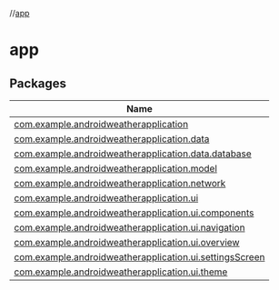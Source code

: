 //[app](index.md)

# app

## Packages

| Name |
|---|
| [com.example.androidweatherapplication](app/com.example.androidweatherapplication/index.md) |
| [com.example.androidweatherapplication.data](app/com.example.androidweatherapplication.data/index.md) |
| [com.example.androidweatherapplication.data.database](app/com.example.androidweatherapplication.data.database/index.md) |
| [com.example.androidweatherapplication.model](app/com.example.androidweatherapplication.model/index.md) |
| [com.example.androidweatherapplication.network](app/com.example.androidweatherapplication.network/index.md) |
| [com.example.androidweatherapplication.ui](app/com.example.androidweatherapplication.ui/index.md) |
| [com.example.androidweatherapplication.ui.components](app/com.example.androidweatherapplication.ui.components/index.md) |
| [com.example.androidweatherapplication.ui.navigation](app/com.example.androidweatherapplication.ui.navigation/index.md) |
| [com.example.androidweatherapplication.ui.overview](app/com.example.androidweatherapplication.ui.overview/index.md) |
| [com.example.androidweatherapplication.ui.settingsScreen](app/com.example.androidweatherapplication.ui.settingsScreen/index.md) |
| [com.example.androidweatherapplication.ui.theme](app/com.example.androidweatherapplication.ui.theme/index.md) |
